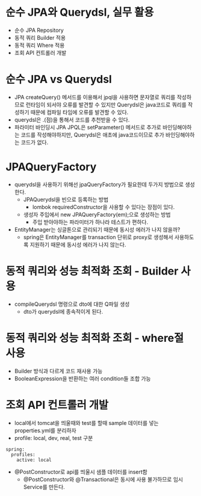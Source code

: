 # 순수 JPA와 Querydsl, 실무 활용
- 순수 JPA Repository
- 동적 쿼리 Builder 적용
- 동적 쿼리 Where 적용
- 조회 API 컨트롤러 개발

# 순수 JPA vs Querydsl

- JPA createQuery() 메서드를 이용해서 jpql을 사용하면 문자열로 쿼리를 작성하므로 런타임이 되서야 오류를 발견할 수 있지만 Querydsl은 java코드로 쿼리를 작성하기 때문에 컴파일 타임에 오류를 발견할 수 있다.
- querydsl은 .(점)을 통해서 코드를 추천받을 수 있다.
- 파라미터 바인딩시 JPA JPQL은 setParameter() 메서드로 추가로 바인딩해야하는 코드를 작성해야하지만, Querydsl은 애초에 java코드이므로 추가 바인딩해야하는 코드가 없다.

# JPAQueryFactory

- querydsl을 사용하기 위해선 jpaQueryFactory가 필요한데 두가지 방법으로 생성한다.
    - JPAQuerydsl을 빈으로 등록하는 방법
        - lombok requiredConstructor을 사용할 수 있다는 장점이 있다.
    - 생성자 주입에서 new JPAQueryFactory(em);으로 생성하는 방법
        - 주입 받아야하는 파라미터가 하나라 테스트가 편하다.
- EntityManager는 싱글톤으로 관리되기 때문에 동시성 에러가 나지 않을까?
    - spring은 EntityManager를 transaction 단위로 proxy로 생성해서 사용하도록 지원하기 때문에 동시성 에러가 나지 않는다.

# 동적 쿼리와 성능 최적화 조회 - Builder 사용

- compileQuerydsl 명령으로 dto에 대한 Q파일 생성
    - dto가 querydsl에 종속적이게 된다.

# 동적 쿼리와 성능 최적화 조회 - where절 사용

- Builder 방식과 다르게 코드 재사용 가능
- BooleanExpression을 반환하는 여러 condition들 조합 가능

# 조회 API 컨트롤러 개발

- local에서 tomcat을 띄울때와 test를 할때 sample 데이터를 넣는 properties.yml를 분리하자
- profile: local, dev, real, test 구분

```
spring:
  profiles:
    active: local
```

- @PostConstructor로 api를 띄울시 샘플 데이터를 insert함
    - @PostConstructor와 @Transactional은 동시에 사용 불가하므로 임시Service를 만든다.
